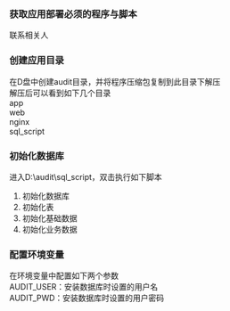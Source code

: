 ### 获取应用部署必须的程序与脚本
联系相关人


### 创建应用目录  
在D盘中创建audit目录，并将程序压缩包复制到此目录下解压  
解压后可以看到如下几个目录  
app  
web  
nginx  
sql_script  


### 初始化数据库  
进入D:\audit\sql_script，双击执行如下脚本
1. 初始化数据库
2. 初始化表
3. 初始化基础数据
4. 初始化业务数据

### 配置环境变量
在环境变量中配置如下两个参数  
AUDIT_USER：安装数据库时设置的用户名  
AUDIT_PWD：安装数据库时设置的用户密码
